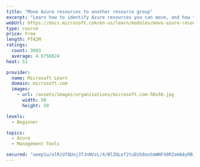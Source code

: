 ```yaml
---
title: "Move Azure resources to another resource group"
excerpt: "Learn how to identify Azure resources you can move, and how to move them to a new resource group."
webUrl: https://docs.microsoft.com/en-us/learn/modules/move-azure-resources-another-resource-group/
type: course
price: Free
length: PT42M
ratings:
  count: 3693
  average: 4.6756024
heat: 51

provider:
  name: Microsoft Learn
  domain: microsoft.com
  images:
    - url: /assets/images/organizations/microsoft.com-50x50.jpg
      width: 50
      height: 50

levels:
  - Beginner

topics:
  - Azure
  - Management Tools

secured: "ueep1u/olRiUfQUoj3TJnNVzL/4/BlZQLef2tuEU58ooSmWNFX0RZaHA8yRBjuWL2XniIU8+HdRUtJDHK4HQY2jHhK7sgYISNgZq3jCfCahrS5s//f2Ykaep6ZLxUyMnYR59a3JTWW5pVcPjRgF+NUSi9af977k5TC8uUmzsBNKxhdXdIhMhXkwvarlR+Ey4o6PGlRGgfNiHvLx86ansjiVDIlK06c25vvGWXIbVwB53gsb38DFh9jrbCrRDP9tWf1lYuUqXD59MxPrcHo9uOa8tt8k4zDPvXA79L/1f9gnD0xhiDXXN7OB2MmJFbUPYK8CR+S0DAvaqKsREA4LiVxWKIauADAExH/EwFTBxpz0AzievbDqSE3c3zsrgKWqetKxOAZjrp9CcibTIIdp16wMweZ2gerd6x3fJiP7CDQA=;YzyoOFpAm9663ZP9WuctGA=="
---
```


